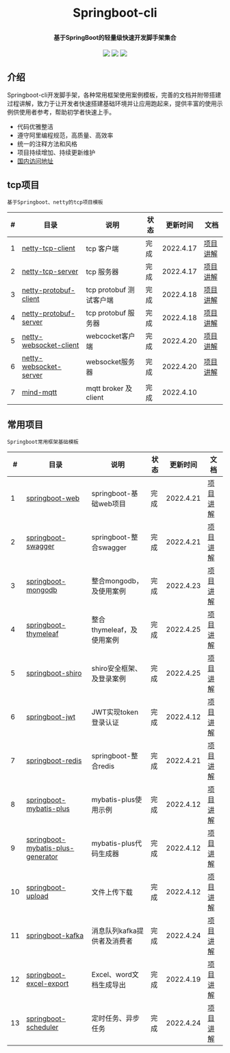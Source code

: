 <h1 align="center" style="margin: 30px 0 30px; font-weight: bold;">Springboot-cli</h1>
<h4 align="center">基于SpringBoot的轻量级快速开发脚手架集合</h4>
<p align="center">
	<a href="#"><img src="https://img.shields.io/badge/Springboot-2.5.3-blue"></a>
	<a href="#"><img src="https://img.shields.io/badge/license%20-MIT-green"></a>
	<a href="https://gitee.com/liangqiding/springboot-cli"><img src="https://img.shields.io/badge/%E7%A0%81%E4%BA%91-%E5%9B%BD%E5%86%85%E5%9C%B0%E5%9D%80-yellow"></a>
</p>

## 介绍

Springboot-cli开发脚手架，各种常用框架使用案例模板，完善的文档并附带搭建过程讲解，致力于让开发者快速搭建基础环境并让应用跑起来，提供丰富的使用示例供使用者参考，帮助初学者快速上手。

- 代码优雅整洁
- 遵守阿里编程规范，高质量、高效率
- 统一的注释方法和风格
- 项目持续增加、持续更新维护
- [国内访问地址](https://gitee.com/liangqiding/springboot-cli)

## tcp项目

`基于Springboot、netty的tcp项目模板`

| #    | 目录                             | 说明                    | 状态 | 更新时间  | 文档                                   |
| ---- | -------------------------------------------------- | ----------------------- | ---- | --------- | -------------------------------------- |
| 1    | [netty-tcp-client](./netty-tcp-client)             | tcp 客户端              | 完成 | 2022.4.17 | [项目讲解](http://t.csdn.cn/yvjS5)     |
| 2    | [netty-tcp-server](./netty-tcp-server)             | tcp 服务器              | 完成 | 2022.4.17 | [项目讲解](http://t.csdn.cn/ti5xA)         |
| 3    | [netty-protobuf-client](./netty-protobuf-client)   | tcp protobuf 测试客户端 | 完成 | 2022.4.18 | [项目讲解](http://t.csdn.cn/Lneul) |
| 4    | [netty-protobuf-server](./netty-protobuf-server)   | tcp protobuf 服务器     | 完成 | 2022.4.18 | [项目讲解](http://t.csdn.cn/yCpAe) |
| 5    | [netty-websocket-client](./netty-websocket-client) | webcocket客户端         | 完成 | 2022.4.20 | [项目讲解](http://t.csdn.cn/ANdaj) |
| 6    | [netty-websocket-server](./netty-websocket-server) | websocket服务器         | 完成 | 2022.4.20 | [项目讲解](http://t.csdn.cn/uLfIZ) |
| 7 | [mind-mqtt](https://github.com/liangqiding/mind-mqtt) | mqtt broker 及 client | 完成 | 2022.4.10 |  |

## 常用项目

`Springboot常用框架基础模板`

| #    | 目录                                         | 说明                    | 状态 | 更新时间  | 文档                                   |
| ---- | ------------------------------------------------------------ | ----------------------- | ---- | --------- | -------------------------------------- |
| 1 | [springboot-web](./springboot-web)                           | springboot-基础web项目  | 完成 | 2022.4.21 | [项目讲解](http://t.csdn.cn/2lJPj) |
| 2 | [springboot-swagger](./springboot-swagger) | springboot-整合swagger | 完成 | 2022.4.21 | [项目讲解](http://t.csdn.cn/vSDcq) |
| 3 | [springboot-mongodb](./springboot-mongodb) | 整合mongodb，及使用案例 | 完成 | 2022.4.23 | [项目讲解](http://t.csdn.cn/h1OtT) |
| 4 | [springboot-thymeleaf](./springboot-thymeleaf) | 整合thymeleaf，及使用案例 | 完成 | 2022.4.25 | [项目讲解](http://t.csdn.cn/SFM9r) |
| 5 | [springboot-shiro](./springboot-shiro) | shiro安全框架、及登录案例 | 完成 | 2022.4.25 | [项目讲解](http://t.csdn.cn/HdIP6) |
| 6   | [springboot-jwt](./springboot-jwt)                           | JWT实现token登录认证    | 完成 | 2022.4.12 | [项目讲解](http://t.csdn.cn/uBLdp) |
| 7 | [springboot-redis](./springboot-redis) | springboot-整合redis | 完成 | 2022.4.21 | [项目讲解](http://t.csdn.cn/rMuV3) |
| 8   | [springboot-mybatis-plus](./springboot-mybatis-plus)         | mybatis-plus使用示例    | 完成 | 2022.4.12 | [项目讲解](http://t.csdn.cn/oSwiZ) |
| 9   | [springboot-mybatis-plus-generator](./springboot-mybatis-plus-generator) | mybatis-plus代码生成器  | 完成 | 2022.4.12 | [项目讲解](http://t.csdn.cn/wmdG5) |
| 10  | [springboot-upload](./springboot-upload)                     | 文件上传下载            | 完成 | 2022.4.12 | [项目讲解](http://t.csdn.cn/ZFOYP) |
| 11 | [springboot-kafka](./springboot-kafka) | 消息队列kafka提供者及消费者 | 完成 | 2022.4.24 | [项目讲解](http://t.csdn.cn/Nbn2n) |
| 12 | [springboot-excel-export](./springboot-excel-export)         | Excel、word文档生成导出 | 完成 | 2022.4.19 | [项目讲解](http://t.csdn.cn/sEv6E) |
| 13 | [springboot-scheduler](./springboot-scheduler) | 定时任务、异步任务 | 完成 | 2022.4.24 | [项目讲解](http://t.csdn.cn/12LeI) |

